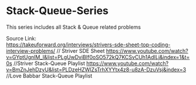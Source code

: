 # Stack-Queue-Series
This series includes all Stack &amp; Queue related problems

Source Link:  
https://takeuforward.org/interviews/strivers-sde-sheet-top-coding-interview-problems/                // Striver SDE Sheet
https://www.youtube.com/watch?v=GYptUgnIM_I&list=PLgUwDviBIf0oSO572kQ7KCSvCUh1AdILj&index=1&t=0s    //Striver Stack-Queue Playlist
https://www.youtube.com/watch?v=BmZnJehDzyU&list=PLDzeHZWIZsTrhXYYtx4z8-u8zA-DzuVsj&index=3         //Love Babbar Stack-Queue Playlist
